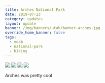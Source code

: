 ```yaml
---
title: Arches National Park
date: 2019-07-23
category: updates
layout: update
banner: /img/banners/utah/banner-arches.jpg
override_home_banner: false
tags:
  - moab
  - national-park
  - hiking
---
```


<div class="img-slider">
    <img src="{{ site.cdn }}/img/updates/utah/arches-np/arches-1.jpg">
    <img src="{{ site.cdn }}/img/updates/utah/arches-np/arches-2.jpg">
    <img src="{{ site.cdn }}/img/updates/utah/arches-np/arches-3.jpg">
    <img src="{{ site.cdn }}/img/updates/utah/arches-np/arches-4.jpg">
</div>

<p class="text-center">
    Arches was pretty cool
</p>
